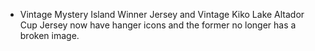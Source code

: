 ---
---

- Vintage Mystery Island Winner Jersey and Vintage Kiko Lake Altador Cup Jersey now have hanger icons and the former no longer has a broken image.